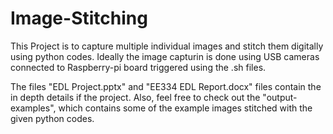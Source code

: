 # Image-Stitching
This Project is to capture multiple individual images and stitch them digitally using python codes. Ideally the image capturin is done using USB cameras connected to Raspberry-pi board triggered using the .sh files.

The files "EDL Project.pptx" and "EE334 EDL Report.docx" files contain the in depth details if the project. Also, feel free to check out the "output-examples", which contains some of the example images stitched with the given python codes.
